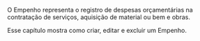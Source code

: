 O Empenho representa o registro de despesas orçamentárias na contratação de serviços, aquisição de material ou bem e obras.

Esse capítulo mostra como criar, editar e excluir um Empenho.

